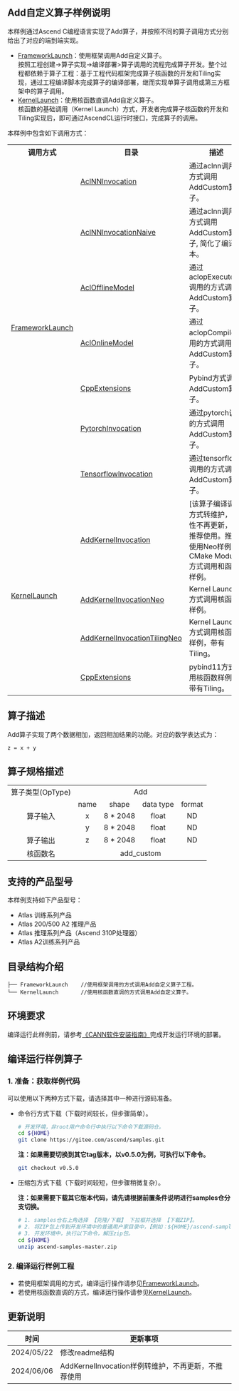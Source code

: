 ## Add自定义算子样例说明
本样例通过Ascend C编程语言实现了Add算子，并按照不同的算子调用方式分别给出了对应的端到端实现。
- [FrameworkLaunch](./FrameworkLaunch)：使用框架调用Add自定义算子。  
  按照工程创建->算子实现->编译部署>算子调用的流程完成算子开发。整个过程都依赖于算子工程：基于工程代码框架完成算子核函数的开发和Tiling实现，通过工程编译脚本完成算子的编译部署，继而实现单算子调用或第三方框架中的算子调用。
- [KernelLaunch](./KernelLaunch)：使用核函数直调Add自定义算子。  
  核函数的基础调用（Kernel Launch）方式，开发者完成算子核函数的开发和Tiling实现后，即可通过AscendCL运行时接口，完成算子的调用。

本样例中包含如下调用方式：
<table>
    <th>调用方式</th><th>目录</th><th>描述</th>
    <tr>
        <!-- 列的方向占据7个cell -->
        <td rowspan='7'><a href="./FrameworkLaunch"> FrameworkLaunch</td><td><a href="./FrameworkLaunch/AclNNInvocation"> AclNNInvocation</td><td>通过aclnn调用的方式调用AddCustom算子。</td>
    </tr>
    <tr>
        <td><a href="./FrameworkLaunch/AclNNInvocationNaive"> AclNNInvocationNaive</td><td>通过aclnn调用的方式调用AddCustom算子, 简化了编译脚本。</td>
    </tr>
    <tr>
        <td><a href="./FrameworkLaunch/AclOfflineModel"> AclOfflineModel</td><td>通过aclopExecuteV2调用的方式调用AddCustom算子。</td>
    </tr>
    <tr>
        <td><a href="./FrameworkLaunch/AclOnlineModel"> AclOnlineModel</td><td>通过aclopCompile调用的方式调用AddCustom算子。</td>
    </tr>
    <tr>
        <td><a href="./FrameworkLaunch/CppExtensions"> CppExtensions</td><td>Pybind方式调用AddCustom算子。</td>
    </tr>
    <tr>
        <td><a href="./FrameworkLaunch/PytorchInvocation"> PytorchInvocation</td><td>通过pytorch调用的方式调用AddCustom算子。</td>
    </tr>
    <tr>
        <td><a href="./FrameworkLaunch/TensorflowInvocation"> TensorflowInvocation</td><td>通过tensorflow调用的方式调用AddCustom算子。</td>
    </tr>
    <tr>
        <!-- 列的方向占据4个cell -->
        <td rowspan='4'><a href="./KernelLaunch"> KernelLaunch</td><td><a href="./KernelLaunch/AddKernelInvocation"> AddKernelInvocation</td><td>[该算子编译调用方式转维护，特性不再更新，不推荐使用。推荐使用Neo样例。]<br>CMake Module方式调用和函数样例。</td>
    </tr>
    <tr>
        <td><a href="./KernelLaunch/AddKernelInvocationNeo"> AddKernelInvocationNeo</td><td>Kernel Launch方式调用核函数样例。</td>
    </tr>
    <tr>
        <td><a href="./KernelLaunch/AddKernelInvocationTilingNeo"> AddKernelInvocationTilingNeo</td><td>Kernel Launch方式调用核函数样例，带有Tiling。</td>
    </tr>
    <tr>
        <td><a href="./KernelLaunch/CppExtensions"> CppExtensions</td><td>pybind11方式调用核函数样例，带有Tiling。</td>
    </tr>
</table>

## 算子描述
Add算子实现了两个数据相加，返回相加结果的功能。对应的数学表达式为：  
```
z = x + y
```
## 算子规格描述
<table>
<tr><td rowspan="1" align="center">算子类型(OpType)</td><td colspan="4" align="center">Add</td></tr>
</tr>
<tr><td rowspan="3" align="center">算子输入</td><td align="center">name</td><td align="center">shape</td><td align="center">data type</td><td align="center">format</td></tr>
<tr><td align="center">x</td><td align="center">8 * 2048</td><td align="center">float</td><td align="center">ND</td></tr>
<tr><td align="center">y</td><td align="center">8 * 2048</td><td align="center">float</td><td align="center">ND</td></tr>
</tr>
</tr>
<tr><td rowspan="1" align="center">算子输出</td><td align="center">z</td><td align="center">8 * 2048</td><td align="center">float</td><td align="center">ND</td></tr>
</tr>
<tr><td rowspan="1" align="center">核函数名</td><td colspan="4" align="center">add_custom</td></tr>
</table>

## 支持的产品型号
本样例支持如下产品型号：
- Atlas 训练系列产品
- Atlas 200/500 A2 推理产品
- Atlas 推理系列产品（Ascend 310P处理器）
- Atlas A2训练系列产品

## 目录结构介绍
```
├── FrameworkLaunch    //使用框架调用的方式调用Add自定义算子工程。
└── KernelLaunch       //使用核函数直调的方式调用Add自定义算子。
```
## 环境要求
编译运行此样例前，请参考[《CANN软件安装指南》](https://hiascend.com/document/redirect/CannCommunityInstSoftware)完成开发运行环境的部署。

## 编译运行样例算子

### 1. 准备：获取样例代码<a name="codeready"></a>

 可以使用以下两种方式下载，请选择其中一种进行源码准备。

 - 命令行方式下载（下载时间较长，但步骤简单）。

   ```bash
   # 开发环境，非root用户命令行中执行以下命令下载源码仓。
   cd ${HOME}
   git clone https://gitee.com/ascend/samples.git
   ```
   **注：如果需要切换到其它tag版本，以v0.5.0为例，可执行以下命令。**
   ```bash
   git checkout v0.5.0
   ```
 - 压缩包方式下载（下载时间较短，但步骤稍微复杂）。

   **注：如果需要下载其它版本代码，请先请根据前置条件说明进行samples仓分支切换。**
   ```bash
   # 1. samples仓右上角选择 【克隆/下载】 下拉框并选择 【下载ZIP】。
   # 2. 将ZIP包上传到开发环境中的普通用户家目录中，【例如：${HOME}/ascend-samples-master.zip】。
   # 3. 开发环境中，执行以下命令，解压zip包。
   cd ${HOME}
   unzip ascend-samples-master.zip
   ```
### 2. 编译运行样例工程
- 若使用框架调用的方式，编译运行操作请参见[FrameworkLaunch](./FrameworkLaunch)。
- 若使用核函数直调的方式，编译运行操作请参见[KernelLaunch](./KernelLaunch)。
## 更新说明
| 时间       | 更新事项                                            |
| ---------- | --------------------------------------------------- |
| 2024/05/22 | 修改readme结构                                      |
| 2024/06/06 | AddKernelInvocation样例转维护，不再更新，不推荐使用 |
